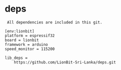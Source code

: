 # deps
  
     All dependencies are included in this git.

```
[env:lionbit]
platform = espressif32
board = lionbit
framework = arduino
speed_monitor = 115200

lib_deps = 
    https://github.com/LionBit-Sri-Lanka/deps.git



```
